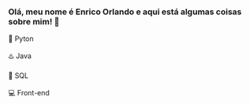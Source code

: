 ### Olá, meu nome é Enrico Orlando e aqui está algumas coisas sobre mim! 👋
<div>
  🐍 Pyton<br>
  <br>
  ♨️ Java<br>
  <br>
  🥃 SQL<br>
  <br>
  💻 Front-end <br>
</div>

